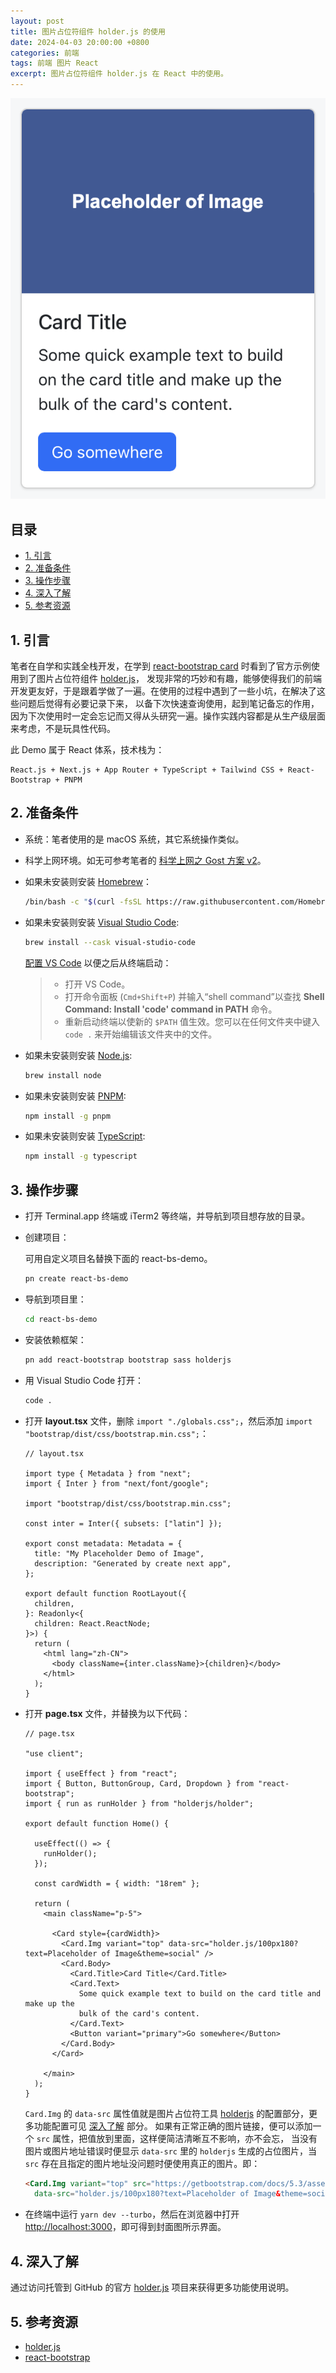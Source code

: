 ```yaml
---
layout: post
title: 图片占位符组件 holder.js 的使用
date: 2024-04-03 20:00:00 +0800
categories: 前端
tags: 前端 图片 React
excerpt: 图片占位符组件 holder.js 在 React 中的使用。
---
```


![The cover for the component of holder.js](/images/img-placeholder.png)

## 目录

- [1. 引言](#1-引言)
- [2. 准备条件](#2-准备条件)
- [3. 操作步骤](#3-操作步骤)
- [4. 深入了解](#4-深入了解)
- [5. 参考资源](#5-参考资源)

## 1. 引言

笔者在自学和实践全栈开发，在学到 [react-bootstrap card][react-bootstrap] 时看到了官方示例使用到了图片占位符组件 [holder.js][holderjs]，
发现非常的巧妙和有趣，能够使得我们的前端开发更友好，于是跟着学做了一遍。在使用的过程中遇到了一些小坑，在解决了这些问题后觉得有必要记录下来，
以备下次快速查询使用，起到笔记备忘的作用，因为下次使用时一定会忘记而又得从头研究一遍。操作实践内容都是从生产级层面来考虑，不是玩具性代码。

此 Demo 属于 React 体系，技术栈为：

```text
React.js + Next.js + App Router + TypeScript + Tailwind CSS + React-Bootstrap + PNPM
```

## 2. 准备条件

- 系统：笔者使用的是 macOS 系统，其它系统操作类似。
- 科学上网环境。如无可参考笔者的 [科学上网之 Gost 方案 v2][beyondgfw]。
- 如果未安装则安装 [Homebrew][homebrew]：

  ```bash
  /bin/bash -c "$(curl -fsSL https://raw.githubusercontent.com/Homebrew/install/HEAD/install.sh)"
  ```

- 如果未安装则安装 [Visual Studio Code][vscode]:

  ```bash
  brew install --cask visual-studio-code
  ```

  [配置 VS Code][vscode-cmd-cfg] 以便之后从终端启动：

  > - 打开 VS Code。
  > - 打开命令面板 (`Cmd+Shift+P`) 并输入“shell command”以查找 **Shell Command: Install 'code' command in PATH** 命令。
  > - 重新启动终端以使新的 `$PATH` 值生效。您可以在任何文件夹中键入 `code .` 来开始编辑该文件夹中的文件。

- 如果未安装则安装 [Node.js][nodejs]:

  ```bash
  brew install node
  ```

- 如果未安装则安装 [PNPM][pnpm]:

  ```bash
  npm install -g pnpm
  ```

- 如果未安装则安装 [TypeScript][typescript]:

  ```bash
  npm install -g typescript
  ```

## 3. 操作步骤

- 打开 Terminal.app 终端或 iTerm2 等终端，并导航到项目想存放的目录。
- 创建项目：

  可用自定义项目名替换下面的 react-bs-demo。

  ```bash
  pn create react-bs-demo
  ```

- 导航到项目里：

  ```bash
  cd react-bs-demo
  ```

- 安装依赖框架：

  ```bash
  pn add react-bootstrap bootstrap sass holderjs
  ```

- 用 Visual Studio Code 打开：

  ```bash
  code .
  ```

- 打开 **layout.tsx** 文件，删除 `import "./globals.css";`，然后添加 `import "bootstrap/dist/css/bootstrap.min.css";`：

  ```tsx
  // layout.tsx

  import type { Metadata } from "next";
  import { Inter } from "next/font/google";

  import "bootstrap/dist/css/bootstrap.min.css";

  const inter = Inter({ subsets: ["latin"] });

  export const metadata: Metadata = {
    title: "My Placeholder Demo of Image",
    description: "Generated by create next app",
  };

  export default function RootLayout({
    children,
  }: Readonly<{
    children: React.ReactNode;
  }>) {
    return (
      <html lang="zh-CN">
        <body className={inter.className}>{children}</body>
      </html>
    );
  }
  ```

- 打开 **page.tsx** 文件，并替换为以下代码：

  ```tsx
  // page.tsx

  "use client";

  import { useEffect } from "react";
  import { Button, ButtonGroup, Card, Dropdown } from "react-bootstrap";
  import { run as runHolder } from "holderjs/holder";

  export default function Home() {

    useEffect(() => {
      runHolder();
    });

    const cardWidth = { width: "18rem" };

    return (
      <main className="p-5">

        <Card style={cardWidth}>
          <Card.Img variant="top" data-src="holder.js/100px180?text=Placeholder of Image&theme=social" />
          <Card.Body>
            <Card.Title>Card Title</Card.Title>
            <Card.Text>
              Some quick example text to build on the card title and make up the
              bulk of the card's content.
            </Card.Text>
            <Button variant="primary">Go somewhere</Button>
          </Card.Body>
        </Card>

      </main>
    );
  }
  ```

  `Card.Img` 的 `data-src` 属性值就是图片占位符工具 [holderjs][holderjs] 的配置部分，更多功能配置可见 [深入了解](#4-深入了解) 部分。
  如果有正常正确的图片链接，便可以添加一个 `src` 属性，把值放到里面，这样便简洁清晰互不影响，亦不会忘，
  当没有图片或图片地址错误时便显示 `data-src` 里的 `holderjs` 生成的占位图片，当 `src` 存在且指定的图片地址没问题时便使用真正的图片。即：

  ```html
  <Card.Img variant="top" src="https://getbootstrap.com/docs/5.3/assets/brand/bootstrap-logo-shadow.png" 
    data-src="holder.js/100px180?text=Placeholder of Image&theme=social" />
  ```

- 在终端中运行 `yarn dev --turbo`，然后在浏览器中打开 <http://localhost:3000>，即可得到封面图所示界面。

## 4. 深入了解

通过访问托管到 GitHub 的官方 [holder.js][holderjs] 项目来获得更多功能使用说明。

## 5. 参考资源

- [holder.js][holderjs]
- [react-bootstrap][react-bootstrap]

[holderjs]: https://github.com/imsky/holder
[react-bootstrap]: https://react-bootstrap.github.io/docs/components/cards
[homebrew]: https://brew.sh/zh-cn
[nodejs]: https://nodejs.org/en/download/package-manager
[pnpm]: https://pnpm.io/zh/installation#使用-npm-安装
[vscode]: https://code.visualstudio.com
[vscode-cmd-cfg]: https://code.visualstudio.com/docs/setup/mac#_launching-from-the-command-line
[typescript]: https://www.typescriptlang.org
[beyondgfw]: https://meiyingqishi.github.io/科学上网/2023/05/20/科学上网之Gost方案v2.html
